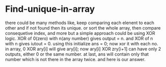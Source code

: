 # Find-unique-in-array
there could be many methods like, keep comparing each elenent to each other and if not found then its unique.
or sort the whole array, then compare consequetive index, and more
but a simple approach could be
using XOR logic.
XOR of 0(zero) with n(any number) gives output  = n.
and XOR of n with n gives iutout = 0.
using this
initialize ans = 0;
now xor it with each no. in array,
0 XOR ary[i] will give ary[i];
now ary[i] XOR zry[i+1] can have only 2 outputs, either 0 or the same number.
at last, ans will contain only that number which is not there in the array twice. and here is our answer.
